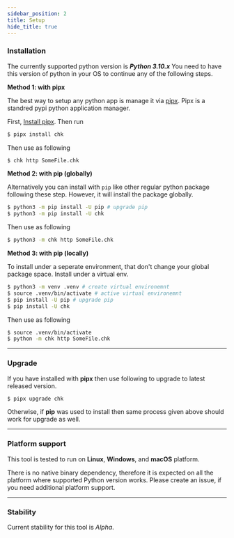 ```yaml
---
sidebar_position: 2
title: Setup
hide_title: true
---
```


### Installation


The currently supported python version is **_Python 3.10.x_** You need to have this version of python in your OS to continue any of the following steps.


**Method 1: with pipx**

The best way to setup any python app is manage it via [pipx](https://pypa.github.io/pipx/). Pipx is a standred pypi python application manager.

First, [Install pipx](https://pypa.github.io/pipx/installation/). Then run

```bash
$ pipx install chk
```

Then use as following

```bash
$ chk http SomeFile.chk
```

**Method 2: with pip (globally)**

Alternatively you can install with `pip` like other regular python package following these step. However, it will install the package globally.

```bash
$ python3 -m pip install -U pip # upgrade pip
$ python3 -m pip install -U chk
```

Then use as following

```bash
$ python3 -m chk http SomeFile.chk
```

**Method 3: with pip (locally)**

To install under a seperate environment, that don't change your global package space. Install under a virtual env.

```bash
$ python3 -m venv .venv # create virtual environemnt
$ source .venv/bin/activate # active virtual environemnt
$ pip install -U pip # upgrade pip
$ pip install -U chk
```

Then use as following

```bash
$ source .venv/bin/activate
$ python -m chk http SomeFile.chk
```

---

### Upgrade

If you have installed with **pipx** then use following to upgrade to latest released version.

```bash
$ pipx upgrade chk
```

Otherwise, if **pip** was used to install then same process given above should work for upgrade as well.

---

### Platform support

This tool is tested to run on **Linux**, **Windows**, and **macOS** platform.

There is no native binary dependency, therefore it is expected on all the platform where supported Python version works. Please create an issue, if you need additional platform support.

---

### Stability

Current stability for this tool is _Alpha_.
